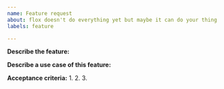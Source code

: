 ```yaml
---
name: Feature request
about: flox doesn't do everything yet but maybe it can do your thing
labels: feature

---
```


**Describe the feature:**

**Describe a use case of this feature:**

**Acceptance criteria:**
1.
2.
3.

